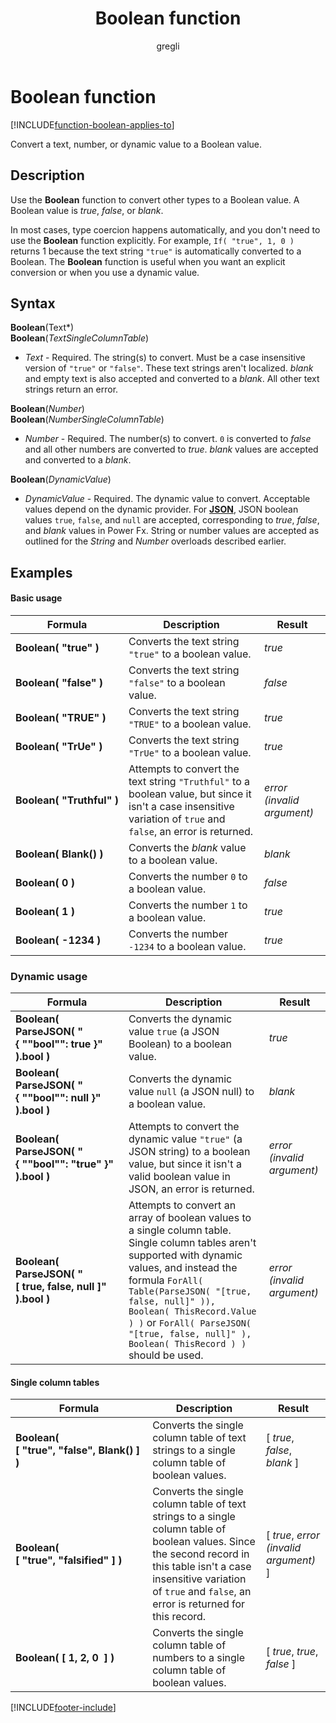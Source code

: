 ﻿---
title: Boolean function
description: Reference information including syntax and examples for the Boolean function.
author: gregli
ms.topic: reference
ms.custom: canvas
ms.reviewer: mkaur
ms.date: 06/18/2025
ms.subservice: power-fx
ms.author: jorisde
contributors:
  - gregli-msft
  - mduelae
  - gregli
no-loc: ["Boolean"]
---
# Boolean function
[!INCLUDE[function-boolean-applies-to](includes/function-boolean-applies-to.md)]



Convert a text, number, or dynamic value to a Boolean value.

## Description

Use the **Boolean** function to convert other types to a Boolean value. A Boolean value is *true*, *false*, or *blank*.

In most cases, type coercion happens automatically, and you don't need to use the **Boolean** function explicitly. For example, `If( "true", 1, 0 )` returns 1 because the text string `"true"` is automatically converted to a Boolean. The **Boolean** function is useful when you want an explicit conversion or when you use a dynamic value.

## Syntax

**Boolean**(Text*)<br>
**Boolean**(*TextSingleColumnTable*)

* *Text* - Required. The string(s) to convert. Must be a case insensitive version of `"true"` or `"false"`. These text strings aren't localized. *blank* and empty text is also accepted and converted to a *blank*. All other text strings return an error.

**Boolean**(*Number*)<br>
**Boolean**(*NumberSingleColumnTable*)

* *Number* - Required. The number(s) to convert. `0` is converted to *false* and all other numbers are converted to *true*. *blank* values are accepted and converted to a *blank*.

**Boolean**(*DynamicValue*)

* *DynamicValue* - Required. The dynamic value to convert. Acceptable values depend on the dynamic provider. For [**JSON**](function-parsejson.md), JSON boolean values `true`, `false`, and `null` are accepted, corresponding to *true*, *false*, and *blank* values in Power Fx. String or number values are accepted as outlined for the *String* and *Number* overloads described earlier.

## Examples

#### Basic usage

| Formula | Description | Result |
| --- | --- | --- |
| **Boolean(&nbsp;"true"&nbsp;)** | Converts the text string `"true"` to a boolean value. | *true* |
| **Boolean(&nbsp;"false"&nbsp;)** | Converts the text string `"false"` to a boolean value. | *false* |
| **Boolean(&nbsp;"TRUE"&nbsp;)** | Converts the text string `"TRUE"` to a boolean value. | *true* |
| **Boolean(&nbsp;"TrUe"&nbsp;)** | Converts the text string `"TrUe"` to a boolean value. | *true* |
| **Boolean(&nbsp;"Truthful"&nbsp;)** | Attempts to convert the text string `"Truthful"` to a boolean value, but since it isn't a case insensitive variation of `true` and `false`, an error is returned. | *error (invalid argument)* |
| **Boolean(&nbsp;Blank()&nbsp;)** | Converts the *blank* value to a boolean value. | *blank* |
| **Boolean(&nbsp;0&nbsp;)** | Converts the number `0` to a boolean value. | *false* |
| **Boolean(&nbsp;1&nbsp;)** | Converts the number `1` to a boolean value. | *true* |
| **Boolean(&nbsp;-1234&nbsp;)** | Converts the number `-1234` to a boolean value. | *true* |

### Dynamic usage

| Formula | Description | Result |
| --- | --- | --- |
| **Boolean( ParseJSON( "{&nbsp;""bool"":&nbsp;true&nbsp;}" ).bool )** | Converts the dynamic value `true` (a JSON Boolean) to a boolean value. | *true* |
| **Boolean( ParseJSON( "{&nbsp;""bool"":&nbsp;null&nbsp;}" ).bool )** | Converts the dynamic value `null` (a JSON null) to a boolean value. | *blank* |
| **Boolean( ParseJSON( "{&nbsp;""bool"":&nbsp;"true"&nbsp;}" ).bool )** | Attempts to convert the dynamic value `"true"` (a JSON string) to a boolean value, but since it isn't a valid boolean value in JSON, an error is returned. | *error (invalid argument)* |
| **Boolean( ParseJSON( "[&nbsp;true,&nbsp;false,&nbsp;null&nbsp;]" ).bool )** | Attempts to convert an array of boolean values to a single column table.  Single column tables aren't supported with dynamic values, and instead the formula `ForAll( Table(ParseJSON( "[true, false, null]" )), Boolean( ThisRecord.Value ) )` or `ForAll( ParseJSON( "[true, false, null]" ), Boolean( ThisRecord ) )` should be used. | *error (invalid argument)* |

#### Single column tables

| Formula | Description | Result |
| --- | --- | --- |
| **Boolean( [&nbsp;"true",&nbsp;"false",&nbsp;Blank()&nbsp;] )** | Converts the single column table of text strings to a single column table of boolean values. | [ *true*, *false*, *blank* ] |
| **Boolean( [&nbsp;"true",&nbsp;"falsified"&nbsp;] )** | Converts the single column table of text strings to a single column table of boolean values.  Since the second record in this table isn't a case insensitive variation of `true` and `false`, an error is returned for this record. | [ *true*, *error (invalid argument)* ] |
| **Boolean( [&nbsp;1,&nbsp;2,&nbsp;0 &nbsp;] )** | Converts the single column table of numbers to a single column table of boolean values. | [ *true*, *true*, *false* ] |

[!INCLUDE[footer-include](../../includes/footer-banner.md)]










































































































































